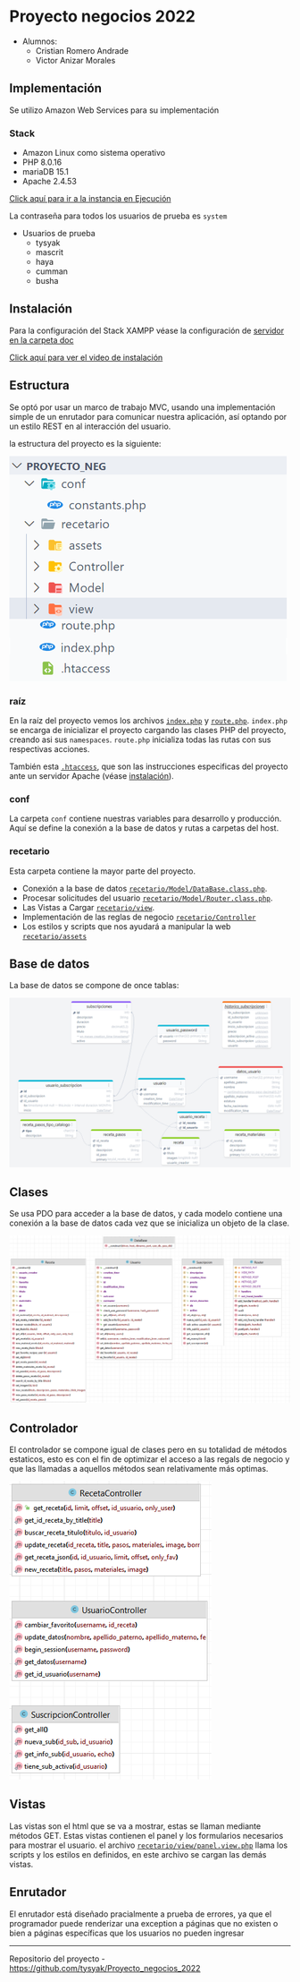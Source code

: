 # Proyecto negocios 2022

+ Alumnos:
  + Cristian Romero Andrade
  + Victor Anizar Morales

## Implementación

Se utilizo Amazon Web Services para su implementación

### Stack

+ Amazon Linux como sistema operativo
+ PHP 8.0.16
+ mariaDB 15.1
+ Apache 2.4.53

[Click aquí para ir a la instancia en Ejecución](http://ec2-3-135-63-147.us-east-2.compute.amazonaws.com/)

La contraseña para todos los usuarios de prueba es `system`

+ Usuarios de prueba
  + tysyak
  + mascrit
  + haya
  + cumman
  + busha


## Instalación

Para la configuración del Stack XAMPP véase la configuración de [servidor en la carpeta doc](docs/Servidor/README.md)

[Click aquí para ver el video de instalación](https://drive.google.com/file/d/1eQzedCKyAIe5GolCBDo6TZyv6n_paDU9/view?usp=sharing)

## Estructura

Se optó por usar un marco de trabajo MVC, usando una implementación simple de un enrutador para comunicar nuestra
aplicación, así optando por un estilo REST en al interacción del usuario.

la estructura del proyecto es la siguiente:

![mvc](./docs/img/mvc.png)

### raíz

En la raíz del proyecto vemos los archivos [`index.php`](index.php) y [`route.php`](route.php). `index.php` se encarga de inicializar el proyecto cargando
las clases PHP del proyecto, creando asi sus `namespaces`. `route.php`
inicializa todas las rutas con sus respectivas acciones.

También esta [`.htaccess`](.htaccess), que son las instrucciones especificas del proyecto ante un servidor Apache (véase [instalación](#instalación)).

### conf

La carpeta `conf` contiene nuestras variables para desarrollo y producción.
Aquí se define la conexión a la base de datos y rutas a carpetas del host.

### recetario

Esta carpeta contiene la mayor parte del proyecto.

+ Conexión a la base de datos [`recetario/Model/DataBase.class.php`](recetario/Model/DataBase.class.php).
+ Procesar solicitudes del usuario [`recetario/Model/Router.class.php`](recetario/Controller).
+ Las Vistas a Cargar [`recetario/view`](recetario/view/).
+ Implementación de las reglas de negocio [`recetario/Controller`](recetario/Controller/)
+ Los estilos y scripts que nos ayudará a manipular la web [`recetario/assets`](recetario/assets/)

## Base de datos

La base de datos se compone de once tablas:

![er](./docs/img/er.png)

## Clases

Se usa PDO para acceder a la base de datos, y cada modelo contiene una conexión a la base de datos cada vez que
se inicializa un objeto de la clase.

![clases](./docs/img/clases.png)

## Controlador

El controlador se compone igual de clases pero en su totalidad de métodos estaticos,
esto es con el fin de optimizar el acceso a las regals de negocio y que las llamadas
a aquellos métodos sean relativamente más optimas.

![controller](./docs/img/controller.png)


## Vistas

Las vistas son el html que se va a mostrar, estas se llaman mediante métodos GET.
Estas vistas contienen el panel y los formularios necesarios para mostrar el usuario.
el archivo [`recetario/view/panel.view.php`](recetario/view/panel.view.php) llama los
scripts y los estilos en definidos, en este archivo se cargan las demás vistas.

## Enrutador

El enrutador está diseñado pracialmente a prueba de errores, ya que el programador puede
renderizar una exception a páginas que no existen o bien a páginas específicas que los usuarios
no pueden ingresar

---

Repositorio del proyecto - <https://github.com/tysyak/Proyecto_negocios_2022>
